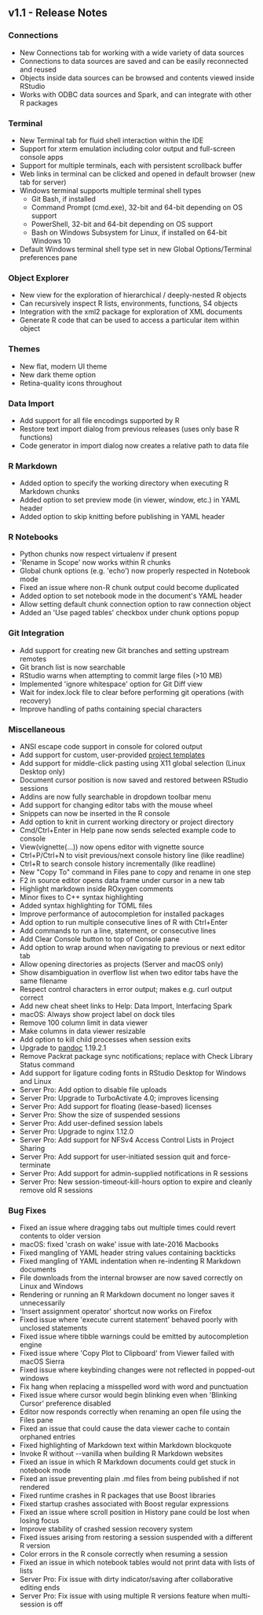 ## v1.1 - Release Notes

### Connections

* New Connections tab for working with a wide variety of data sources
* Connections to data sources are saved and can be easily reconnected and reused
* Objects inside data sources can be browsed and contents viewed inside RStudio
* Works with ODBC data sources and Spark, and can integrate with other R packages

### Terminal

* New Terminal tab for fluid shell interaction within the IDE
* Support for xterm emulation including color output and full-screen console apps
* Support for multiple terminals, each with persistent scrollback buffer
* Web links in terminal can be clicked and opened in default browser (new tab for server)
* Windows terminal supports multiple terminal shell types
  * Git Bash, if installed
  * Command Prompt (cmd.exe), 32-bit and 64-bit depending on OS support
  * PowerShell, 32-bit and 64-bit depending on OS support
  * Bash on Windows Subsystem for Linux, if installed on 64-bit Windows 10
* Default Windows terminal shell type set in new Global Options/Terminal preferences pane

### Object Explorer

* New view for the exploration of hierarchical / deeply-nested R objects
* Can recursively inspect R lists, environments, functions, S4 objects
* Integration with the xml2 package for exploration of XML documents
* Generate R code that can be used to access a particular item within object

### Themes

* New flat, modern UI theme
* New dark theme option
* Retina-quality icons throughout

### Data Import

* Add support for all file encodings supported by R
* Restore text import dialog from previous releases (uses only base R functions)
* Code generator in import dialog now creates a relative path to data file 

### R Markdown

* Added option to specify the working directory when executing R Markdown chunks
* Added option to set preview mode (in viewer, window, etc.) in YAML header
* Added option to skip knitting before publishing in YAML header

### R Notebooks

* Python chunks now respect virtualenv if present
* 'Rename in Scope' now works within R chunks
* Global chunk options (e.g. 'echo') now properly respected in Notebook mode
* Fixed an issue where non-R chunk output could become duplicated
* Added option to set notebook mode in the document's YAML header
* Allow setting default chunk connection option to raw connection object
* Added an 'Use paged tables' checkbox under chunk options popup

### Git Integration

* Add support for creating new Git branches and setting upstream remotes
* Git branch list is now searchable
* RStudio warns when attempting to commit large files (>10 MB)
* Implemented 'ignore whitespace' option for Git Diff view
* Wait for index.lock file to clear before performing git operations (with recovery)
* Improve handling of paths containing special characters

### Miscellaneous

* ANSI escape code support in console for colored output
* Add support for custom, user-provided [project templates](https://rstudio.github.io/rstudio-extensions/rstudio_project_templates.html)
* Add support for middle-click pasting using X11 global selection (Linux Desktop only)
* Document cursor position is now saved and restored between RStudio sessions
* Addins are now fully searchable in dropdown toolbar menu
* Add support for changing editor tabs with the mouse wheel
* Snippets can now be inserted in the R console
* Add option to knit in current working directory or project directory
* Cmd/Ctrl+Enter in Help pane now sends selected example code to console
* View(vignette(...)) now opens editor with vignette source
* Ctrl+P/Ctrl+N to visit previous/next console history line (like readline)
* Ctrl+R to search console history incrementally (like readline)
* New "Copy To" command in Files pane to copy and rename in one step
* F2 in source editor opens data frame under cursor in a new tab
* Highlight markdown inside ROxygen comments
* Minor fixes to C++ syntax highlighting
* Added syntax highlighting for TOML files
* Improve performance of autocompletion for installed packages
* Add option to run multiple consecutive lines of R with Ctrl+Enter
* Add commands to run a line, statement, or consecutive lines 
* Add Clear Console button to top of Console pane
* Add option to wrap around when navigating to previous or next editor tab
* Allow opening directories as projects (Server and macOS only)
* Show disambiguation in overflow list when two editor tabs have the same filename
* Respect control characters in error output; makes e.g. curl output correct
* Add new cheat sheet links to Help: Data Import, Interfacing Spark
* macOS: Always show project label on dock tiles
* Remove 100 column limit in data viewer
* Make columns in data viewer resizable
* Add option to kill child processes when session exits
* Upgrade to [pandoc](http://pandoc.org/) 1.19.2.1
* Remove Packrat package sync notifications; replace with Check Library Status command
* Add support for ligature coding fonts in RStudio Desktop for Windows and Linux
* Server Pro: Add option to disable file uploads
* Server Pro: Upgrade to TurboActivate 4.0; improves licensing
* Server Pro: Add support for floating (lease-based) licenses
* Server Pro: Show the size of suspended sessions
* Server Pro: Add user-defined session labels
* Server Pro: Upgrade to nginx 1.12.0
* Server Pro: Add support for NFSv4 Access Control Lists in Project Sharing
* Server Pro: Add support for user-initiated session quit and force-terminate
* Server Pro: Add support for admin-supplied notifications in R sessions
* Server Pro: New session-timeout-kill-hours option to expire and cleanly remove old R sessions

### Bug Fixes

* Fixed an issue where dragging tabs out multiple times could revert contents to older version
* macOS: fixed 'crash on wake' issue with late-2016 Macbooks
* Fixed mangling of YAML header string values containing backticks 
* Fixed mangling of YAML indentation when re-indenting R Markdown documents
* File downloads from the internal browser are now saved correctly on Linux and Windows
* Rendering or running an R Markdown document no longer saves it unnecessarily
* 'Insert assignment operator' shortcut now works on Firefox
* Fixed issue where 'execute current statement' behaved poorly with unclosed statements
* Fixed issue where tibble warnings could be emitted by autocompletion engine
* Fixed issue where 'Copy Plot to Clipboard' from Viewer failed with macOS Sierra
* Fixed issue where keybinding changes were not reflected in popped-out windows
* Fix hang when replacing a misspelled word with word and punctuation
* Fixed issue where cursor would begin blinking even when 'Blinking Cursor' preference disabled
* Editor now responds correctly when renaming an open file using the Files pane
* Fixed an issue that could cause the data viewer cache to contain orphaned entries
* Fixed highlighting of Markdown text within Markdown blockquote
* Invoke R without --vanilla when building R Markdown websites
* Fixed an issue in which R Markdown documents could get stuck in notebook mode
* Fixed an issue preventing plain .md files from being published if not rendered
* Fixed runtime crashes in R packages that use Boost libraries
* Fixed startup crashes associated with Boost regular expressions
* Fixed an issue where scroll position in History pane could be lost when losing focus
* Improve stability of crashed session recovery system
* Fixed issues arising from restoring a session suspended with a different R version
* Color errors in the R console correctly when resuming a session
* Fixed an issue in which notebook tables would not print data with lists of lists
* Server Pro: Fix issue with dirty indicator/saving after collaborative editing ends
* Server Pro: Fix issue with using multiple R versions feature when multi-session is off

